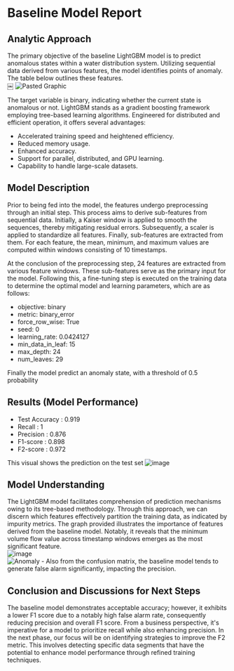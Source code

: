 # Baseline Model Report


## Analytic Approach
The primary objective of the baseline LightGBM model is to predict anomalous states within a water distribution system. Utilizing sequential data derived from various features, the model identifies points of anomaly. The table below outlines these features.<br>
￼
![Pasted Graphic](https://github.com/stavco9/mlops-final-project/assets/72156432/d18e6b40-6a2c-4f9b-b982-f4b1c0d883a5)

The target variable is binary, indicating whether the current state is anomalous or not.
LightGBM stands as a gradient boosting framework employing tree-based learning algorithms. Engineered for distributed and efficient operation, it offers several advantages:
* Accelerated training speed and heightened efficiency.
* Reduced memory usage.
* Enhanced accuracy.
* Support for parallel, distributed, and GPU learning.
* Capability to handle large-scale datasets.


## Model Description

Prior to being fed into the model, the features undergo preprocessing through an initial step. This process aims to derive sub-features from sequential data.
Initially, a Kaiser window is applied to smooth the sequences, thereby mitigating residual errors. Subsequently, a scaler is applied to standardize all features. Finally, sub-features are extracted from them. For each feature, the mean, minimum, and maximum values are computed within windows consisting of 10 timestamps.

At the conclusion of the preprocessing step, 24 features are extracted from various feature windows. These sub-features serve as the primary input for the model.
Following this, a fine-tuning step is executed on the training data to determine the optimal model and learning parameters, which are as follows:

* objective: binary 
* metric: binary_error
* force_row_wise: True
* seed: 0
* learning_rate: 0.0424127
* min_data_in_leaf: 15
* max_depth: 24
* num_leaves: 29

Finally the model predict an anomaly state, with a threshold of 0.5 probability 

## Results (Model Performance)
* Test Accuracy : 0.919
* Recall : 1
* Precision : 0.876
* F1-score : 0.898
* F2-score : 0.972

This visual shows the prediction on the test set
![image](https://github.com/stavco9/mlops-final-project/assets/33497599/1bfe4139-b822-4e72-9bc0-f476d356b7c0)


## Model Understanding

The LightGBM model facilitates comprehension of prediction mechanisms owing to its tree-based methodology. Through this approach, we can discern which features effectively partition the training data, as indicated by impurity metrics. The graph provided illustrates the importance of features derived from the baseline model. Notably, it reveals that the minimum volume flow value across timestamp windows emerges as the most significant feature.<br>
![image](https://github.com/stavco9/mlops-final-project/assets/33497599/2e1e7526-8b82-465d-a3df-3264dd1716ea)<br>
![Anomaly -](https://github.com/stavco9/mlops-final-project/assets/72156432/5d3dd7e5-e57a-41c5-a072-cd16904dc00f)
Also from the confusion matrix, the baseline model tends to generate false alarm significantly, impacting the precision.


## Conclusion and Discussions for Next Steps

The baseline model demonstrates acceptable accuracy; however, it exhibits a lower F1 score due to a notably high false alarm rate, consequently reducing precision and overall F1 score. From a business perspective, it's imperative for a model to prioritize recall while also enhancing precision. In the next phase, our focus will be on identifying strategies to improve the F2 metric. This involves detecting specific data segments that have the potential to enhance model performance through refined training techniques.
